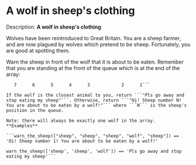 # A wolf in sheep's clothing
Description:
**A wolf in sheep's clothing**

Wolves have been reintroduced to Great Britain. You are a sheep farmer, and are now plagued by wolves which pretend to be sheep. Fortunately, you are good at spotting them.

Warn the sheep in front of the wolf that it is about to be eaten. Remember that you are standing at the front of the queue which is at the end of the array:

```[sheep, sheep, sheep, sheep, sheep, wolf, sheep, sheep]      (YOU ARE HERE AT THE FRONT OF THE QUEUE)
   7      6      5      4      3            2      1```

If the wolf is the closest animal to you, return ```"Pls go away and stop eating my sheep"```. Otherwise, return ```"Oi! Sheep number N! You are about to be eaten by a wolf!"``` where ```N``` is the sheep's position in the queue.

Note: there will always be exactly one wolf in the array.
**Examples**

```warn_the_sheep(["sheep", "sheep", "sheep", "wolf", "sheep"]) == 'Oi! Sheep number 1! You are about to be eaten by a wolf!'

warn_the_sheep(['sheep', 'sheep', 'wolf']) == 'Pls go away and stop eating my sheep'```

